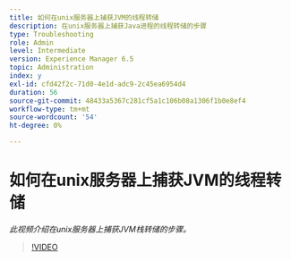 ```yaml
---
title: 如何在unix服务器上捕获JVM的线程转储
description: 在unix服务器上捕获Java进程的线程转储的步骤
type: Troubleshooting
role: Admin
level: Intermediate
version: Experience Manager 6.5
topic: Administration
index: y
exl-id: cfd42f2c-71d0-4e1d-adc9-2c45ea6954d4
duration: 56
source-git-commit: 48433a5367c281cf5a1c106b08a1306f1b0e8ef4
workflow-type: tm+mt
source-wordcount: '54'
ht-degree: 0%

---
```


# 如何在unix服务器上捕获JVM的线程转储

*此视频介绍在unix服务器上捕获JVM栈转储的步骤。*

>[!VIDEO](https://video.tv.adobe.com/v/335492?quality=12&learn=on)
